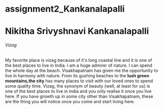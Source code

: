 # assignment2_Kankanalapalli
# Nikitha Srivyshnavi Kankanalapalli
###### Vizag
My favorite place is vizag because of it's long coastal line and it is one of the best places to live in India. I am a huge admirer of nature. I can spend the whole day at the beach. Visakhapatnam has given me the opportunity to live in harmony with nature. From its gushing beaches to the **lush green mountains,the city** has many places to visit with our loved ones to spend some quality time. Vizag, the synonym of beauty {well, at least for us} is one of the best places to live in india and you only realise it once you live here. If you have growth up in some city other than Visakhapatnam, these are the thing you will notice once you come and start living here.
